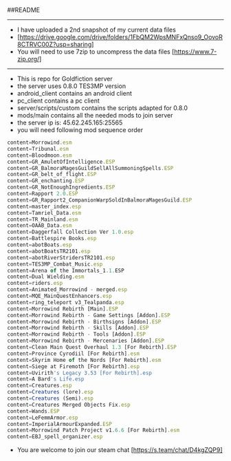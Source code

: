 ##README
***
* I have uploaded a 2nd snapshot of my current data files
* [https://drive.google.com/drive/folders/1FbQM2WpsMNFxQnso9_OovoR8CTRVC00Z?usp=sharing]
* You will need to use 7zip to uncompress the data files [https://www.7-zip.org/]
***
* This is repo for Goldfiction server
* the server uses 0.8.0 TES3MP version
* android_client contains an android client
* pc_client contains a pc client
* server/scripts/custom contains the scripts adapted for 0.8.0
* mods/main contains all the needed mods to join server
* the server ip is: 45.62.245.165:25565
* you will need following mod sequence order
```js
content=Morrowind.esm
content=Tribunal.esm
content=Bloodmoon.esm
content=GR_AmuletOfIntelligence.ESP
content=GR_BalmoraMagesGuildSellAllSummoningSpells.ESP
content=GR_belt_of_flight.ESP
content=GR_enchanting.ESP
content=GR_NotEnoughIngredients.ESP
content=Rapport 2.0.ESP
content=GR_Rapport2_CompanionWarpSoldInBalmoraMagesGuild.ESP
content=master_index.esp
content=Tamriel_Data.esm
content=TR_Mainland.esm
content=OAAB_Data.esm
content=Daggerfall Collection Ver 1.0.esp
content=Battlespire Books.esp
content=abotBoats.esp
content=abotBoatsTR2101.esp
content=abotRiverStridersTR2101.esp
content=TES3MP_Combat_Music.esp
content=Arena of the Immortals_1.1.ESP
content=Dual Wielding.esm
content=riders.esp
content=Animated_Morrowind - merged.esp
content=MQE_MainQuestEnhancers.esp
content=ring_teleport v3_Tealpanda.esp
content=Morrowind Rebirth [Main].ESP
content=Morrowind Rebirth - Game Settings [Addon].ESP
content=Morrowind Rebirth - Birthsigns [Addon].ESP
content=Morrowind Rebirth - Skills [Addon].ESP
content=Morrowind Rebirth - Tools [Addon].ESP
content=Morrowind Rebirth - Mercenaries [Addon].ESP
content=Clean Main Quest Overhaul 1.3 [For Rebirth].ESP
content=Province Cyrodiil [For Rebirth].esm
content=Skyrim Home of the Nords [For Rebirth].esm
content=Siege at Firemoth [For Rebirth].esp
content=Uvirith's Legacy 3.53 [For Rebirth].esp
content=A Bard's Life.esp
content=Creatures.esp
content=Creatures (lore).esp
content=Creatures (Semi).esp
content=Creatures Merged Objects Fix.esp
content=Wands.ESP
content=LeFemmArmor.esp
content=ImperialArmourExpanded.ESP
content=Morrowind Patch Project v1.6.6 [For Rebirth].esm
content=EBJ_spell_organizer.esp
```
* You are welcome to join our steam chat [https://s.team/chat/D4kgZQP9]